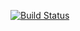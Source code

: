 [![Build Status](https://travis-ci.com/appintos/testdriven-app.svg?branch=master)](https://travis-ci.com/appintos/testdriven-app)

